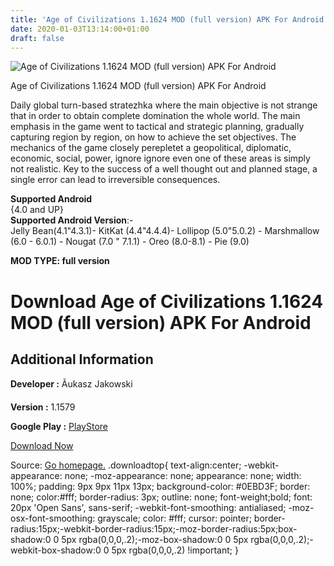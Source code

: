 ```yaml
---
title: 'Age of Civilizations 1.1624 MOD (full version) APK For Android'
date: 2020-01-03T13:14:00+01:00
draft: false
---
```


![Age of Civilizations 1.1624 MOD (full version) APK For Android](https://i0.wp.com/apkhome.net/wp-content/uploads/2020/01/Age-of-Civilizations-1.1624-MOD-full-version.png "Age of Civilizations 1.1624 MOD (full version) APK For Android")

  

Age of Civilizations 1.1624 MOD (full version) APK For Android

Daily global turn-based stratezhka where the main objective is not strange that in order to obtain complete domination the whole world. The main emphasis in the game went to tactical and strategic planning, gradually capturing region by region, on how to achieve the set objectives. The mechanics of the game closely perepletet a geopolitical, diplomatic, economic, social, power, ignore ignore even one of these areas is simply not realistic. Key to the success of a well thought out and planned stage, a single error can lead to irreversible consequences.

**Supported Android**  
{4.0 and UP}  
**Supported Android Version**:-  
Jelly Bean(4.1"4.3.1)- KitKat (4.4"4.4.4)- Lollipop (5.0"5.0.2) - Marshmallow (6.0 - 6.0.1) - Nougat (7.0 " 7.1.1) - Oreo (8.0-8.1) - Pie (9.0)

**MOD TYPE: full version**

Download Age of Civilizations 1.1624 MOD (full version) APK For Android
=======================================================================

Additional Information
----------------------

**Developer :** Ãukasz Jakowski

**Version :** 1.1579

**Google Play :** [PlayStore](https://play.google.com/store/apps/details?id=age.of.civilizations.jakowski#)

  

[Download Now](https://store4app.co/post/age-of-civilizations-1-1624-mod-full-version-apk-for-android_1578053504)

  
Source: [Go homepage.](https://store4app.co/post/age-of-civilizations-1-1624-mod-full-version-apk-for-android_1578053504) .downloadtop{ text-align:center; -webkit-appearance: none; -moz-appearance: none; appearance: none; width: 100%; padding: 9px 9px 11px 13px; background-color: #0EBD3F; border: none; color:#fff; border-radius: 3px; outline: none; font-weight;bold; font: 20px 'Open Sans', sans-serif; -webkit-font-smoothing: antialiased; -moz-osx-font-smoothing: grayscale; color: #fff; cursor: pointer; border-radius:15px;-webkit-border-radius:15px;-moz-border-radius:5px;box-shadow:0 0 5px rgba(0,0,0,.2);-moz-box-shadow:0 0 5px rgba(0,0,0,.2);-webkit-box-shadow:0 0 5px rgba(0,0,0,.2) !important; }